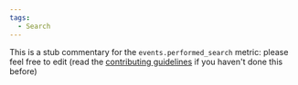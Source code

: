```yaml
---
tags:
  - Search
---
```


This is a stub commentary for the `events.performed_search` metric: please feel free to edit (read the
[contributing guidelines](https://github.com/mozilla/glean-annotations/blob/main/CONTRIBUTING.md)
if you haven't done this before)
